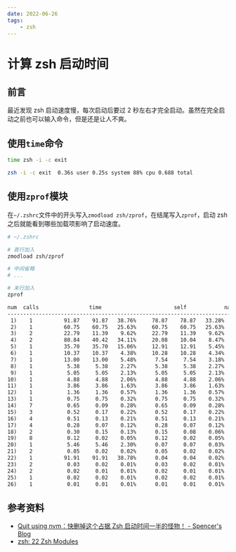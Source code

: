 ```yaml
---
date: 2022-06-26
tags:
    - zsh
---
```


# 计算 zsh 启动时间

## 前言

最近发现 zsh 启动速度慢，每次启动后要过 2 秒左右才完全启动。虽然在完全启动之前也可以输入命令，但是还是让人不爽。

## 使用`time`命令

```bash
time zsh -i -c exit
```

```bash
zsh -i -c exit  0.36s user 0.25s system 88% cpu 0.688 total
```

## 使用`zprof`模块

在`~/.zshrc`文件中的开头写入`zmodload zsh/zprof`，在结尾写入`zprof`，启动 zsh 之后就能看到哪些加载项影响了启动速度。

```bash
# ~/.zshrc

# 首行加入
zmodload zsh/zprof

# 中间省略
# ...

# 末行加入
zprof
```

```txt
num  calls                time                       self            name
-----------------------------------------------------------------------------------
 1)    1          91.87    91.87   38.76%     78.87    78.87   33.28%  nvm_auto
 2)    1          60.75    60.75   25.63%     60.75    60.75   25.63%  is_update_available
 3)    2          22.79    11.39    9.62%     22.79    11.39    9.62%  compaudit
 4)    2          80.84    40.42   34.11%     20.08    10.04    8.47%  (anon)
 5)    1          35.70    35.70   15.06%     12.91    12.91    5.45%  compinit
 6)    1          10.37    10.37    4.38%     10.28    10.28    4.34%  _zsh_highlight_load_highlighters
 7)    1          13.00    13.00    5.48%      7.54     7.54    3.18%  nvm_rc_version
 8)    1           5.38     5.38    2.27%      5.38     5.38    2.27%  nvm_echo
 9)    1           5.05     5.05    2.13%      5.05     5.05    2.13%  _zsh_highlight_bind_widgets
10)    1           4.88     4.88    2.06%      4.88     4.88    2.06%  __sdkman_export_candidate_home
11)    1           3.86     3.86    1.63%      3.86     3.86    1.63%  __sdkman_prepend_candidate_to_path
12)    1           1.36     1.36    0.57%      1.36     1.36    0.57%  regexp-replace
13)    1           0.75     0.75    0.32%      0.75     0.75    0.32%  colors
14)    7           0.65     0.09    0.28%      0.65     0.09    0.28%  add-zsh-hook
15)    3           0.52     0.17    0.22%      0.52     0.17    0.22%  bashcompinit
16)    4           0.51     0.13    0.21%      0.51     0.13    0.21%  is-at-least
17)    4           0.28     0.07    0.12%      0.28     0.07    0.12%  compdef
18)    2           0.30     0.15    0.13%      0.15     0.08    0.06%  complete
19)    8           0.12     0.02    0.05%      0.12     0.02    0.05%  is_plugin
20)    1           5.46     5.46    2.30%      0.07     0.07    0.03%  nvm_err
21)    2           0.05     0.02    0.02%      0.05     0.02    0.02%  is_theme
22)    1          91.91    91.91   38.78%      0.04     0.04    0.02%  nvm_process_parameters
23)    2           0.03     0.02    0.01%      0.03     0.02    0.01%  env_default
24)    2           0.02     0.01    0.01%      0.02     0.01    0.01%  __sdkman_echo_debug
25)    1           0.02     0.02    0.01%      0.02     0.02    0.01%  detect-clipboard
26)    1           0.01     0.01    0.01%      0.01     0.01    0.01%  nvm_is_zsh
```

## 参考资料

- [Quit using nvm：快删掉这个占据 Zsh 启动时间一半的怪物！ - Spencer's Blog](https://spencerwoo.com/blog/remove-nvm-to-speed-up-zsh)
- [zsh: 22 Zsh Modules](https://zsh.sourceforge.io/Doc/Release/Zsh-Modules.html#The-zsh_002fzprof-Module)
